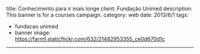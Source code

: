 title: Conhecimento para ir mais longe
client: Fundação Unimed
description: This banner is for a courses campaign.
category: web
date: 2013/6/1
tags: 
- fundacao unimed
- banner
image: https://farm1.staticflickr.com/632/21482953355_ce0d670d1c
---
